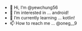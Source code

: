 - 👋 Hi, I’m @yewchung56
- 👀 I’m interested in ... android!
- 🌱 I’m currently learning ... kotlin!
- 📫 How to reach me ... @oneg__9

<!---
yewchung56/yewchung56 is a ✨ special ✨ repository because its `README.md` (this file) appears on your GitHub profile.
You can click the Preview link to take a look at your changes.
--->

